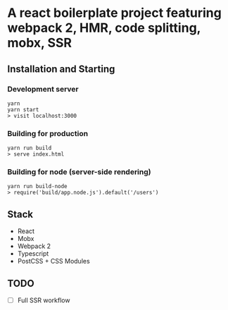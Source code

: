 # A react boilerplate project featuring webpack 2, HMR, code splitting, mobx, SSR

## Installation and Starting

### Development server
```
yarn
yarn start
> visit localhost:3000
```

### Building for production
```
yarn run build
> serve index.html
```

### Building for node (server-side rendering)
```
yarn run build-node
> require('build/app.node.js').default('/users')
```

## Stack

* React
* Mobx
* Webpack 2
* Typescript
* PostCSS + CSS Modules

## TODO

- [ ] Full SSR workflow
